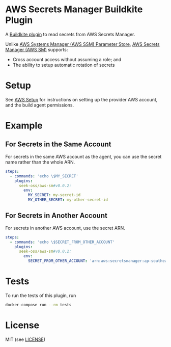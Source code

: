 # AWS Secrets Manager Buildkite Plugin

A [Buildkite plugin](https://buildkite.com/docs/agent/v3/plugins) to read secrets from AWS Secrets Manager.

Unlike [AWS Systems Manager (AWS SSM) Parameter Store](https://aws.amazon.com/systems-manager/), [AWS Secrets Manager (AWS SM)](https://aws.amazon.com/secrets-manager/) supports:

 - Cross account access without assuming a role; and
 - The ability to setup automatic rotation of secrets

# Setup

See [AWS Setup](./AWSSETUP.md) for instructions on setting up the provider AWS account, and the build agent permissions.


# Example

## For Secrets in the Same Account

For secrets in the same AWS account as the agent, you can use the secret name rather than the whole ARN.

```yml
steps:
  - commands: 'echo \$MY_SECRET'
    plugins:
      seek-oss/aws-sm#v0.0.2:
        env:
          MY_SECRET: my-secret-id
          MY_OTHER_SECRET: my-other-secret-id
```

## For Secrets in Another Account

For secrets in another AWS account, use the secret ARN.

```yml
steps:
  - commands: 'echo \$SECRET_FROM_OTHER_ACCOUNT'
    plugins:
      seek-oss/aws-sm#v0.0.2:
        env:
          SECRET_FROM_OTHER_ACCOUNT: 'arn:aws:secretsmanager:ap-southeast-2:1234567:secret:my-global-secret'
```

# Tests

To run the tests of this plugin, run
```sh
docker-compose run --rm tests
```

# License

MIT (see [LICENSE](LICENSE))
